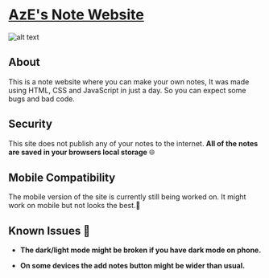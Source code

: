 [AzE's Note Website](https://azenotes.vercel.app)
======


![alt text](https://i.ibb.co/hKN9NGs/notes.png)

About
------
This is a note website where you can make your own notes, It was made using HTML, CSS and JavaScript in just a day. So you can expect some bugs and bad code.




Security
------
This site does not publish any of your notes to the internet. **All of the notes are saved in your browsers local storage** 🌐


Mobile Compatibility 
------
The mobile version of the site is currently still being worked on. It might work on mobile but not looks the best.📱


Known Issues 🛑
------

- **The dark/light mode might be broken if you have dark mode on phone.** 

- **On some devices the add notes button might be wider than usual.**

